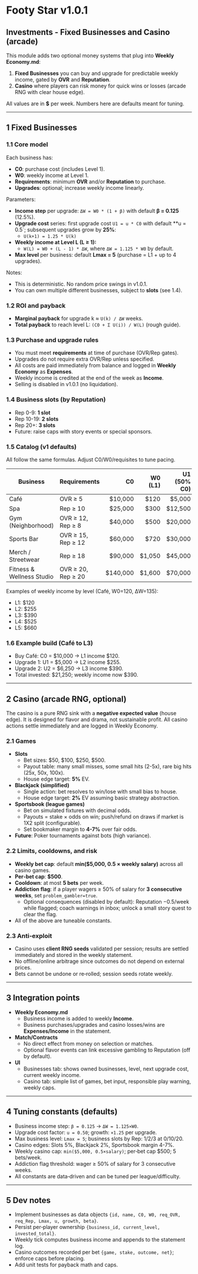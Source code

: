 # Footy Star v1.0.1
## Investments - Fixed Businesses and Casino (arcade)

This module adds two optional money systems that plug into **Weekly Economy.md**:
1) **Fixed Businesses** you can buy and upgrade for predictable weekly income, gated by **OVR** and **Reputation**.
2) **Casino** where players can risk money for quick wins or losses (arcade RNG with clear house edge).

All values are in **$** per week. Numbers here are defaults meant for tuning.

---

## 1 Fixed Businesses

### 1.1 Core model
Each business has:
- **C0**: purchase cost (includes Level 1).
- **W0**: weekly income at Level 1.
- **Requirements**: minimum **OVR** and/or **Reputation** to purchase.
- **Upgrades**: optional; increase weekly income linearly.

Parameters:
- **Income step** per upgrade: `ΔW = W0 * (1 + β)` with default **β = 0.125** (12.5%).
- **Upgrade cost** series: first upgrade cost `U1 = u * C0` with default **u = 0.5`; subsequent upgrades grow by **25%**:
  - `U(k+1) = 1.25 * U(k)`
- **Weekly income at Level L (L ≥ 1):**
  - `W(L) = W0 + (L - 1) * ΔW`, where `ΔW = 1.125 * W0` by default.
- **Max level** per business: default **Lmax = 5** (purchase = L1 + up to 4 upgrades).

Notes:
- This is deterministic. No random price swings in v1.0.1.
- You can own multiple different businesses, subject to **slots** (see 1.4).

### 1.2 ROI and payback
- **Marginal payback** for upgrade k ≈ `U(k) / ΔW` weeks.
- **Total payback** to reach level L: `(C0 + Σ U(i)) / W(L)` (rough guide).

### 1.3 Purchase and upgrade rules
- You must meet **requirements** at time of purchase (OVR/Rep gates).
- Upgrades do not require extra OVR/Rep unless specified.
- All costs are paid immediately from balance and logged in **Weekly Economy** as **Expenses**.
- Weekly income is credited at the end of the week as **Income**.
- Selling is disabled in v1.0.1 (no liquidation).

### 1.4 Business slots (by Reputation)
- Rep 0-9: **1 slot**
- Rep 10-19: **2 slots**
- Rep 20+: **3 slots**
- Future: raise caps with story events or special sponsors.

### 1.5 Catalog (v1 defaults)
All follow the same formulas. Adjust C0/W0/requisites to tune pacing.

| Business | Requirements | C0 | W0 (L1) | U1 (50% C0) | ΔW (per upgrade) |
|---|---|---:|---:|---:|---:|
| Café | OVR ≥ 5 | $10,000 | $120 | $5,000 | $135 |
| Spa | Rep ≥ 10 | $25,000 | $300 | $12,500 | $337.5 |
| Gym (Neighborhood) | OVR ≥ 12, Rep ≥ 8 | $40,000 | $500 | $20,000 | $562.5 |
| Sports Bar | OVR ≥ 15, Rep ≥ 12 | $60,000 | $720 | $30,000 | $810 |
| Merch / Streetwear | Rep ≥ 18 | $90,000 | $1,050 | $45,000 | $1,181.25 |
| Fitness & Wellness Studio | OVR ≥ 20, Rep ≥ 20 | $140,000 | $1,600 | $70,000 | $1,800 |

Examples of weekly income by level (Café, W0=120, ΔW=135):
- L1: $120
- L2: $255
- L3: $390
- L4: $525
- L5: $660

### 1.6 Example build (Café to L3)
- Buy Café: C0 = $10,000 -> L1 income $120.
- Upgrade 1: U1 = $5,000 -> L2 income $255.
- Upgrade 2: U2 = $6,250 -> L3 income $390.
- Total invested: $21,250; weekly income now $390.

---

## 2 Casino (arcade RNG, optional)

The casino is a pure RNG sink with a **negative expected value** (house edge). It is designed for flavor and drama, not sustainable profit. All casino actions settle immediately and are logged in Weekly Economy.

### 2.1 Games
- **Slots**
  - Bet sizes: $50, $100, $250, $500.
  - Payout table: many small misses, some small hits (2-5x), rare big hits (25x, 50x, 100x).
  - House edge target: **5%** EV.
- **Blackjack (simplified)**
  - Single action: bet resolves to win/lose with small bias to house.
  - House edge target: **2%** EV assuming basic strategy abstraction.
- **Sportsbook (league games)**
  - Bet on simulated fixtures with decimal odds.
  - Payouts = stake × odds on win; push/refund on draws if market is 1X2 split (configurable).
  - Set bookmaker margin to **4-7%** over fair odds.
- **Future**: Poker tournaments against bots (high variance).

### 2.2 Limits, cooldowns, and risk
- **Weekly bet cap**: default **min($5,000, 0.5 × weekly salary)** across all casino games.
- **Per‑bet cap**: **$500**.
- **Cooldown**: at most **5 bets** per week.
- **Addiction flag**: if a player wagers ≥ 50% of salary for **3 consecutive weeks**, set `problem_gambler=true`.
  - Optional consequences (disabled by default): Reputation −0.5/week while flagged; coach warnings in inbox; unlock a small story quest to clear the flag.
- All of the above are tuneable constants.

### 2.3 Anti‑exploit
- Casino uses **client RNG seeds** validated per session; results are settled immediately and stored in the weekly statement.
- No offline/online arbitrage since outcomes do not depend on external prices.
- Bets cannot be undone or re‑rolled; session seeds rotate weekly.

---

## 3 Integration points

- **Weekly Economy.md**
  - Business income is added to weekly **Income**.
  - Business purchases/upgrades and casino losses/wins are **Expenses/Income** in the statement.
- **Match/Contracts**
  - No direct effect from money on selection or matches.
  - Optional flavor events can link excessive gambling to Reputation (off by default).
- **UI**
  - Businesses tab: shows owned businesses, level, next upgrade cost, current weekly income.
  - Casino tab: simple list of games, bet input, responsible play warning, weekly caps.

---

## 4 Tuning constants (defaults)
- Business income step: `β = 0.125` -> `ΔW = 1.125×W0`.
- Upgrade cost factor: `u = 0.50`; growth: `×1.25` per upgrade.
- Max business level: `Lmax = 5`; business slots by Rep: 1/2/3 at 0/10/20.
- Casino edges: Slots 5%, Blackjack 2%, Sportsbook margin 4-7%.
- Weekly casino cap: `min($5,000, 0.5×salary)`; per‑bet cap $500; 5 bets/week.
- Addiction flag threshold: wager ≥ 50% of salary for 3 consecutive weeks.
- All constants are data‑driven and can be tuned per league/difficulty.

---

## 5 Dev notes
- Implement businesses as data objects `{id, name, C0, W0, req_OVR, req_Rep, Lmax, u, growth, beta}`.
- Persist per‑player ownership `{business_id, current_level, invested_total}`.
- Weekly tick computes business income and appends to the statement log.
- Casino outcomes recorded per bet `{game, stake, outcome, net}`; enforce caps before placing.
- Add unit tests for payback math and caps.
